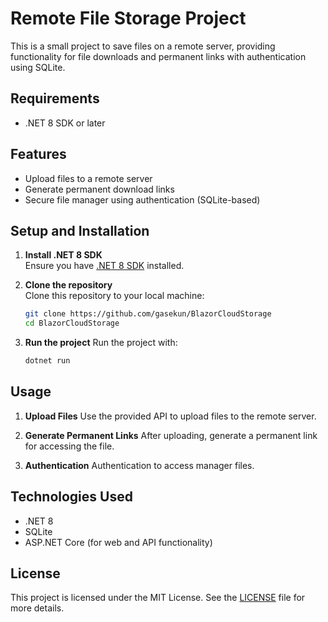 # Remote File Storage Project

This is a small project to save files on a remote server, providing functionality for file downloads and permanent links with authentication using SQLite.

## Requirements

- .NET 8 SDK or later

## Features

- Upload files to a remote server
- Generate permanent download links
- Secure file manager using authentication (SQLite-based)
  
## Setup and Installation

1. **Install .NET 8 SDK**  
   Ensure you have [.NET 8 SDK](https://dotnet.microsoft.com/download/dotnet/8.0) installed.

2. **Clone the repository**  
   Clone this repository to your local machine:
   ```bash
   git clone https://github.com/gasekun/BlazorCloudStorage
   cd BlazorCloudStorage

3. **Run the project**
Run the project with:
    ```bash
    dotnet run

##   Usage
1. **Upload Files**
Use the provided API to upload files to the remote server.

2. **Generate Permanent Links**
After uploading, generate a permanent link for accessing the file.

3. **Authentication**
Authentication to access manager files.

## Technologies Used
* .NET 8
* SQLite
* ASP.NET Core (for web and API functionality)
## License
This project is licensed under the MIT License. See the [LICENSE](LICENSE.MD) file for more details.
